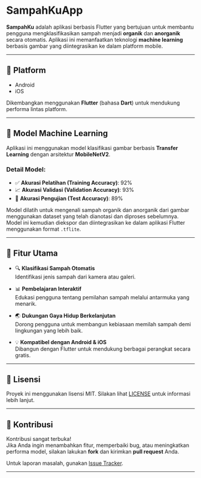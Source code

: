 
# SampahKuApp

**SampahKu** adalah aplikasi berbasis Flutter yang bertujuan untuk membantu pengguna mengklasifikasikan sampah menjadi **organik** dan **anorganik** secara otomatis. Aplikasi ini memanfaatkan teknologi **machine learning** berbasis gambar yang diintegrasikan ke dalam platform mobile.

---

## 📱 Platform
- Android
- iOS  

Dikembangkan menggunakan **Flutter** (bahasa **Dart**) untuk mendukung performa lintas platform.

---

## 🧠 Model Machine Learning

Aplikasi ini menggunakan model klasifikasi gambar berbasis **Transfer Learning** dengan arsitektur **MobileNetV2**.

### Detail Model:
- ✅ **Akurasi Pelatihan (Training Accuracy)**: 92%  
- 📈 **Akurasi Validasi (Validation Accuracy)**: 93%  
- 🧪 **Akurasi Pengujian (Test Accuracy)**: 89%

Model dilatih untuk mengenali sampah organik dan anorganik dari gambar menggunakan dataset yang telah dianotasi dan diproses sebelumnya. Model ini kemudian diekspor dan diintegrasikan ke dalam aplikasi Flutter menggunakan format `.tflite`.

---

## 🎯 Fitur Utama

- 🔍 **Klasifikasi Sampah Otomatis**  
  Identifikasi jenis sampah dari kamera atau galeri.

- 📊 **Pembelajaran Interaktif**  
  Edukasi pengguna tentang pemilahan sampah melalui antarmuka yang menarik.

- 🌏 **Dukungan Gaya Hidup Berkelanjutan**  
  Dorong pengguna untuk membangun kebiasaan memilah sampah demi lingkungan yang lebih baik.

- 💡 **Kompatibel dengan Android & iOS**  
  Dibangun dengan Flutter untuk mendukung berbagai perangkat secara gratis.

---


## 📄 Lisensi

Proyek ini menggunakan lisensi MIT. Silakan lihat [LICENSE](LICENSE) untuk informasi lebih lanjut.

---

## 🤝 Kontribusi

Kontribusi sangat terbuka!  
Jika Anda ingin menambahkan fitur, memperbaiki bug, atau meningkatkan performa model, silakan lakukan **fork** dan kirimkan **pull request** Anda.

Untuk laporan masalah, gunakan [Issue Tracker](https://github.com/username/sampahku/issues).

---
